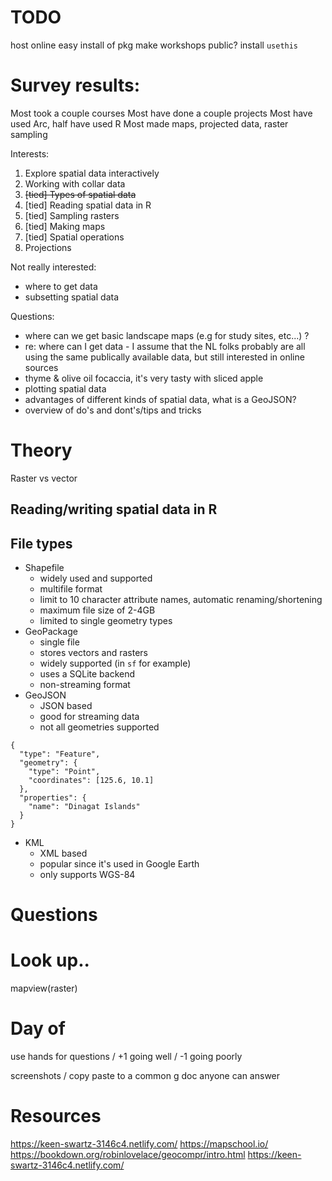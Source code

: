 # TODO
host online
easy install of pkg
make workshops public?
install `usethis`

# Survey results:
Most took a couple courses
Most have done a couple projects
Most have used Arc, half have used R
Most made maps, projected data, raster sampling

Interests:
1. Explore spatial data interactively
2. Working with collar data
3. ~~[tied] Types of spatial data~~
3. [tied] Reading spatial data in R
3. [tied] Sampling rasters
3. [tied] Making maps
3. [tied] Spatial operations
4. Projections

Not really interested:
* where to get data
* subsetting spatial data

Questions:
* where can we get basic landscape maps (e.g for study sites, etc...) ?
* re: where can I get data - I assume that the NL folks probably are all using the same publically available data, but still interested in online sources
*  thyme & olive oil focaccia, it's very tasty with sliced apple
* plotting spatial data
* advantages of different kinds of spatial data, what is a GeoJSON?
* overview of do's and dont's/tips and tricks



# Theory
Raster vs vector


## Reading/writing spatial data in R 



## File types

* Shapefile
	+ widely used and supported
	- multifile format
	- limit to 10 character attribute names, automatic renaming/shortening
	- maximum file size of 2-4GB
	- limited to single geometry types
* GeoPackage
	+ single file
	+ stores vectors and rasters
	+ widely supported (in `sf` for example)
	+ uses a SQLite backend
	- non-streaming format
* GeoJSON
	+ JSON based
	+ good for streaming data
	- not all geometries supported 

```
{
  "type": "Feature",
  "geometry": {
    "type": "Point",
    "coordinates": [125.6, 10.1]
  },
  "properties": {
    "name": "Dinagat Islands"
  }
}
```
	
	
* KML
	 + XML based
	 + popular since it's used in Google Earth
	 - only supports WGS-84




# Questions

# Look up.. 
mapview(raster)


# Day of
use hands for questions / +1 going well / -1 going poorly

screenshots / copy paste to a common g doc
anyone can answer



# Resources
https://keen-swartz-3146c4.netlify.com/
https://mapschool.io/
https://bookdown.org/robinlovelace/geocompr/intro.html
https://keen-swartz-3146c4.netlify.com/
